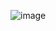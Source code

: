 
![image](https://user-images.githubusercontent.com/83353669/136667809-11d39007-c307-4631-a189-f7155252d23c.png)
